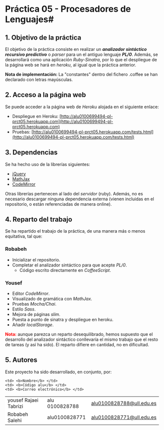 ﻿# Práctica 05 - Procesadores de Lenguajes#
## 1. Objetivo de la práctica ##

El objetivo de la práctica consiste en realizar un ***analizador sintáctico recursivo predictivo*** o *parser* para un el antiguo lenguaje ***PL/0***. Además, se desarrollará como una aplicación *Ruby-Sinatra*, por lo que el despliegue de la página web se hará en *heroku*, al igual que la práctica anterior.

**Nota de implementación:** La "constantes" dentro del fichero .coffee se han declarado con letras mayúsculas.

## 2. Acceso a la página web ##
Se puede acceder a la página web de *Heroku* alojada en el siguiente enlace:

- Despliegue en Heroku: [http://alu0100699494-pl-prct05.herokuapp.com](http://alu0100699494-pl-prct05.herokuapp.com)
- Pruebas: [http://alu0100699494-pl-prct05.herokuapp.com/tests.html](http://alu0100699494-pl-prct05.herokuapp.com/tests.html)

## 3. Dependencias ##
Se ha hecho uso de la librerías siguientes:

- [jQuery](http://jquery.com/)
- [MathJax](http://docs.mathjax.org/en/latest/start.html)
- [CodeMirror](http://codemirror.net/)

Otras librerías pertenecen al lado del *servidor* (ruby). Además, no es necesario descargar ninguna dependencia externa (vienen incluidas en el repositorio, o están referenciadas de manera online).

## 4. Reparto del trabajo ##

Se ha repartido el trabajo de la práctica, de una manera más o menos equitativa, tal que:

### Robabeh ###
- Inicializar el repositorio.
- Completar el analizador sintáctico para que acepte *PL/0*.
	- Código escrito directamente en *CoffeeScript*.

### Yousef ###
- Editor *CodeMirror*.
- Visualizado de gramática con *MathJax*.
- Pruebas *Mocha/Chai*.
- Estilo *Sass*.
- Mejora de páginas *slim*.
- Puesta a punto de sinatra y despliegue en heroku.
- Añadir *localStorage*.

<span style="color: red; font-weight: bold;">Nota:</span> aunque parezca un reparto desequilibrado, hemos supuesto que el desarrollo del analizador sintáctico conllevaría el mismo trabajo que el resto de tareas (y así ha sido). El reparto difiere en cantidad, no en dificultad.


## 5. Autores ##
Este proyecto ha sido desarrollado, en conjunto, por:

<!-- Tabla -->
<table cellspacing="0">
  <tr  style="background-color: #800000;">

    <td> <b>Nombre</b> </td>
    <td> <b>Código alu</b> </td>
	<td> <b>Correo electrónico</b> </td>
  </tr>
  <tr style="background-color: #FFFFFF;">
    <td> yousef Rajaei Tabrizi </td>
    <td> alu 0100828788</td>
	<td> <a href="mailto:alu0100828788@ull.edu.es">alu0100828788@ull.edu.es</a> </td>
  </tr>
  <tr style="background-color: #FFFFFF;">
    <td> Robabeh Salehi </td>
    <td> alu0100828771 </td>
	<td> <a href="mailto:alu0100828771@ull.edu.es">alu0100828771@ull.edu.es</a> </td>
  </tr>
</table>
<!-- Fin tabla -->
